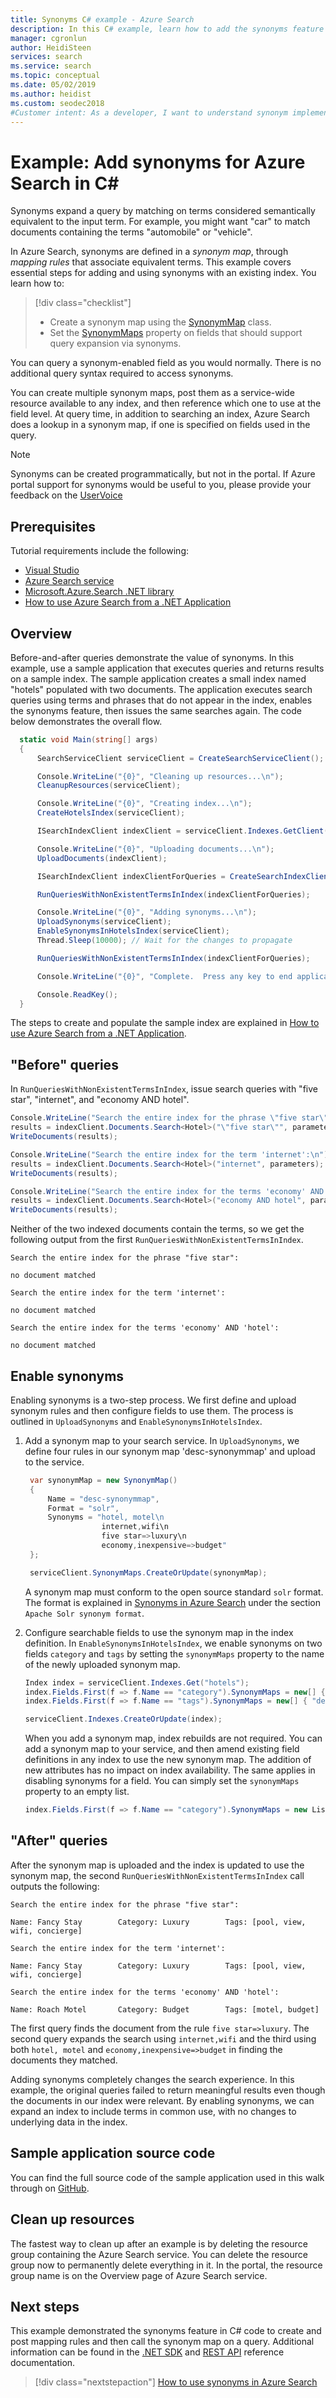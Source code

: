 ```yaml
---
title: Synonyms C# example - Azure Search
description: In this C# example, learn how to add the synonyms feature to an index in Azure Search. A synonyms map is a list of equivalent terms. Fields with synonym support expand queries to include the user-provided term and all related synonyms.
manager: cgronlun
author: HeidiSteen
services: search
ms.service: search
ms.topic: conceptual
ms.date: 05/02/2019
ms.author: heidist
ms.custom: seodec2018
#Customer intent: As a developer, I want to understand synonym implementation, benefits, and tradeoffs.
---
```

# Example: Add synonyms for Azure Search in C\#

Synonyms expand a query by matching on terms considered semantically equivalent to the input term. For example, you might want "car" to match documents containing the terms "automobile" or "vehicle". 

In Azure Search, synonyms are defined in a *synonym map*, through *mapping rules* that associate equivalent terms. This example covers essential steps for adding and using synonyms with an existing index. You learn how to:

> [!div class="checklist"]
> * Create a synonym map using the  [SynonymMap](https://docs.microsoft.com/dotnet/api/microsoft.azure.search.models.synonymmap?view=azure-dotnet) class. 
> * Set the [SynonymMaps](https://docs.microsoft.com/dotnet/api/microsoft.azure.search.models.field.synonymmaps?view=azure-dotnet) property on fields that should support query expansion via synonyms.

You can query a synonym-enabled field as you would normally. There is no additional query syntax required to access synonyms.

You can create multiple synonym maps, post them as a service-wide resource available to any index, and then reference which one to use at the field level. At query time, in addition to searching an index, Azure Search does a lookup in a synonym map, if one is specified on fields used in the query.

> [!NOTE]
> Synonyms can be created programmatically, but not in the portal. If Azure portal support for synonyms would be useful to you, please provide your feedback on the [UserVoice](https://feedback.azure.com/forums/263029-azure-search)

## Prerequisites

Tutorial requirements include the following:

* [Visual Studio](https://www.visualstudio.com/downloads/)
* [Azure Search service](search-create-service-portal.md)
* [Microsoft.Azure.Search .NET library](https://aka.ms/search-sdk)
* [How to use Azure Search from a .NET Application](https://docs.microsoft.com/azure/search/search-howto-dotnet-sdk)

## Overview

Before-and-after queries demonstrate the value of synonyms. In this example, use a sample application that executes queries and returns results on a sample index. The sample application creates a small index named "hotels" populated with two documents. The application executes search queries using terms and phrases that do not appear in the index, enables the synonyms feature, then issues the same searches again. The code below demonstrates the overall flow.

```csharp
  static void Main(string[] args)
  {
      SearchServiceClient serviceClient = CreateSearchServiceClient();

      Console.WriteLine("{0}", "Cleaning up resources...\n");
      CleanupResources(serviceClient);

      Console.WriteLine("{0}", "Creating index...\n");
      CreateHotelsIndex(serviceClient);

      ISearchIndexClient indexClient = serviceClient.Indexes.GetClient("hotels");

      Console.WriteLine("{0}", "Uploading documents...\n");
      UploadDocuments(indexClient);

      ISearchIndexClient indexClientForQueries = CreateSearchIndexClient();

      RunQueriesWithNonExistentTermsInIndex(indexClientForQueries);

      Console.WriteLine("{0}", "Adding synonyms...\n");
      UploadSynonyms(serviceClient);
      EnableSynonymsInHotelsIndex(serviceClient);
      Thread.Sleep(10000); // Wait for the changes to propagate

      RunQueriesWithNonExistentTermsInIndex(indexClientForQueries);

      Console.WriteLine("{0}", "Complete.  Press any key to end application...\n");

      Console.ReadKey();
  }
```
The steps to create and populate the sample index are explained in [How to use Azure Search from a .NET Application](https://docs.microsoft.com/azure/search/search-howto-dotnet-sdk).

## "Before" queries

In `RunQueriesWithNonExistentTermsInIndex`, issue search queries with "five star", "internet", and "economy AND hotel".
```csharp
Console.WriteLine("Search the entire index for the phrase \"five star\":\n");
results = indexClient.Documents.Search<Hotel>("\"five star\"", parameters);
WriteDocuments(results);

Console.WriteLine("Search the entire index for the term 'internet':\n");
results = indexClient.Documents.Search<Hotel>("internet", parameters);
WriteDocuments(results);

Console.WriteLine("Search the entire index for the terms 'economy' AND 'hotel':\n");
results = indexClient.Documents.Search<Hotel>("economy AND hotel", parameters);
WriteDocuments(results);
```
Neither of the two indexed documents contain the terms, so we get the following output from the first `RunQueriesWithNonExistentTermsInIndex`.
~~~
Search the entire index for the phrase "five star":

no document matched

Search the entire index for the term 'internet':

no document matched

Search the entire index for the terms 'economy' AND 'hotel':

no document matched
~~~

## Enable synonyms

Enabling synonyms is a two-step process. We first define and upload synonym rules and then configure fields to use them. The process is outlined in `UploadSynonyms` and `EnableSynonymsInHotelsIndex`.

1. Add a synonym map to your search service. In `UploadSynonyms`, we define four rules in our synonym map 'desc-synonymmap' and upload to the service.
   ```csharp
    var synonymMap = new SynonymMap()
    {
        Name = "desc-synonymmap",
        Format = "solr",
        Synonyms = "hotel, motel\n
                    internet,wifi\n
                    five star=>luxury\n
                    economy,inexpensive=>budget"
    };

    serviceClient.SynonymMaps.CreateOrUpdate(synonymMap);
   ```
   A synonym map must conform to the open source standard `solr` format. The format is explained in [Synonyms in Azure Search](search-synonyms.md) under the section `Apache Solr synonym format`.

2. Configure searchable fields to use the synonym map in the index definition. In `EnableSynonymsInHotelsIndex`, we enable synonyms on two fields `category` and `tags` by setting the `synonymMaps` property to the name of the newly uploaded synonym map.
   ```csharp
   Index index = serviceClient.Indexes.Get("hotels");
   index.Fields.First(f => f.Name == "category").SynonymMaps = new[] { "desc-synonymmap" };
   index.Fields.First(f => f.Name == "tags").SynonymMaps = new[] { "desc-synonymmap" };

   serviceClient.Indexes.CreateOrUpdate(index);
   ```
   When you add a synonym map, index rebuilds are not required. You can add a synonym map to your service, and then amend existing field definitions in any index to use the new synonym map. The addition of new attributes has no impact on index availability. The same applies in disabling synonyms for a field. You can simply set the `synonymMaps` property to an empty list.
   ```csharp
   index.Fields.First(f => f.Name == "category").SynonymMaps = new List<string>();
   ```

## "After" queries

After the synonym map is uploaded and the index is updated to use the synonym map, the second `RunQueriesWithNonExistentTermsInIndex` call outputs the following:

~~~
Search the entire index for the phrase "five star":

Name: Fancy Stay        Category: Luxury        Tags: [pool, view, wifi, concierge]

Search the entire index for the term 'internet':

Name: Fancy Stay        Category: Luxury        Tags: [pool, view, wifi, concierge]

Search the entire index for the terms 'economy' AND 'hotel':

Name: Roach Motel       Category: Budget        Tags: [motel, budget]
~~~
The first query finds the document from the rule `five star=>luxury`. The second query expands the search using `internet,wifi` and the third using both `hotel, motel` and `economy,inexpensive=>budget` in finding the documents they matched.

Adding synonyms completely changes the search experience. In this example, the original queries failed to return meaningful results even though the documents in our index were relevant. By enabling synonyms, we can expand an index to include terms in common use, with no changes to underlying data in the index.

## Sample application source code
You can find the full source code of the sample application used in this walk through on [GitHub](https://github.com/Azure-Samples/search-dotnet-getting-started/tree/master/DotNetHowToSynonyms).

## Clean up resources

The fastest way to clean up after an example is by deleting the resource group containing the Azure Search service. You can delete the resource group now to permanently delete everything in it. In the portal, the resource group name is on the Overview page of Azure Search service.

## Next steps

This example demonstrated the synonyms feature in C# code to create and post mapping rules and then call the synonym map on a query. Additional information can be found in the [.NET SDK](https://docs.microsoft.com/dotnet/api/microsoft.azure.search) and [REST API](https://docs.microsoft.com/rest/api/searchservice/) reference documentation.

> [!div class="nextstepaction"]
> [How to use synonyms in Azure Search](search-synonyms.md)
